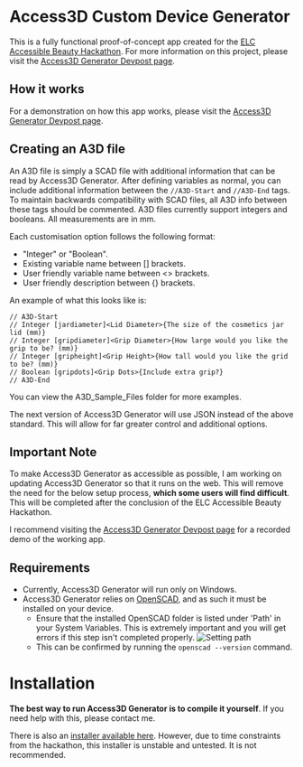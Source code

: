 

# Access3D Custom Device Generator
This is a fully functional proof-of-concept app created for the [ELC Accessible Beauty Hackathon](https://elchackathon.devpost.com/).
For more information on this project, please visit the [Access3D Generator Devpost page](https://devpost.com/software/wip-wo4d6r).

## How it works
For a demonstration on how this app works, please visit the [Access3D Generator Devpost page](https://devpost.com/software/wip-wo4d6r).

## Creating an A3D file
An A3D file is simply a SCAD file with additional information that can be read by Access3D Generator. After defining variables as normal, you can include additional information between the `//A3D-Start` and `//A3D-End` tags. To maintain backwards compatibility with SCAD files, all A3D info between these tags should be commented. A3D files currently support integers and booleans. All measurements are in mm.

Each customisation option follows the following format:

 - "Integer" or "Boolean".
 - Existing variable name between [] brackets.
 - User friendly variable name between <> brackets.
 - User friendly description between {} brackets.

An example of what this looks like is:

    // A3D-Start
    // Integer [jardiameter]<Lid Diameter>{The size of the cosmetics jar lid (mm)}
    // Integer [gripdiameter]<Grip Diameter>{How large would you like the grip to be? (mm)}
    // Integer [gripheight]<Grip Height>{How tall would you like the grid to be? (mm)}
    // Boolean [gripdots]<Grip Dots>{Include extra grip?}
    // A3D-End

You can view the A3D_Sample_Files folder for more examples.

The next version of Access3D Generator will use JSON instead of the above standard. This will allow for far greater control and additional options.


## Important Note
To make Access3D Generator as accessible as possible, I am working on updating Access3D Generator so that it runs on the web.  This will remove the need for the below setup process, **which some users will find difficult**. This will be completed after the conclusion of the ELC Accessible Beauty Hackathon.

I recommend visiting the [Access3D Generator Devpost page](https://devpost.com/software/wip-wo4d6r) for a recorded demo of the working app.


## Requirements

 - Currently, Access3D Generator will run only on Windows.
 - Access3D Generator relies on [OpenSCAD](https://openscad.org/), and as such it must be installed on your device.
	 - Ensure that the installed OpenSCAD folder is listed under 'Path' in your System Variables. This is extremely important and you will get errors if this step isn't completed properly.
![Setting path](https://i.imgur.com/TCpVrov.png)
	 - This can be confirmed by running the `openscad --version` command.



# Installation
**The best way to run Access3D Generator is to compile it yourself**. If you need help with this, please contact me.

There is also an [installer available here](https://github.com/BryceCronin/Access3D-Generator/releases/tag/v0.12). However, due to time constraints from the hackathon, this installer is unstable and untested. It is not recommended.
